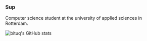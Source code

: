 ### Sup

Computer science student at the university of applied sciences in Rotterdam.

![bituq's GitHub stats](https://github-readme-stats.vercel.app/api?username=bituq&theme=dark&show_icons=true)
